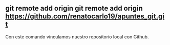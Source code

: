 ## git remote add origin git remote add origin https://github.com/renatocarlo19/apuntes_git.git

Con este comando vinculamos nuestro repositorio local con Github.
